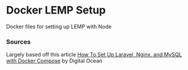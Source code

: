 # Docker LEMP Setup
Docker files for setting up LEMP with Node


### Sources

Largely based off this article [How To Set Up Laravel, Nginx, and MySQL with Docker Compose](https://www.digitalocean.com/community/tutorials/how-to-set-up-laravel-nginx-and-mysql-with-docker-compose) by Digital Ocean
